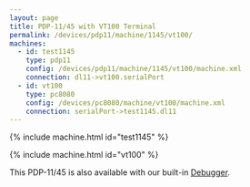 ```yaml
---
layout: page
title: PDP-11/45 with VT100 Terminal
permalink: /devices/pdp11/machine/1145/vt100/
machines:
  - id: test1145
    type: pdp11
    config: /devices/pdp11/machine/1145/vt100/machine.xml
    connection: dl11->vt100.serialPort
  - id: vt100
    type: pc8080
    config: /devices/pc8080/machine/vt100/machine.xml
    connection: serialPort->test1145.dl11
---
```


{% include machine.html id="test1145" %}

{% include machine.html id="vt100" %}

This PDP-11/45 is also available with our built-in [Debugger](debugger/).
